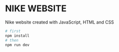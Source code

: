 # NIKE WEBSITE
Nike website created with JavaScript, HTML and CSS

```bash
# first
npm install
# then
npm run dev
```

